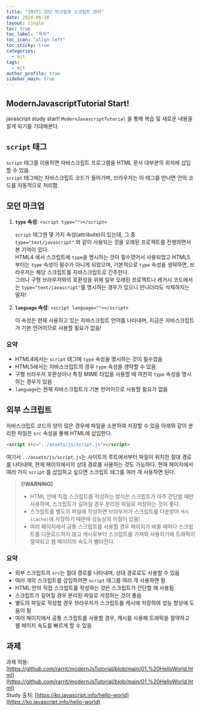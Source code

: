 ```yaml
---
title: "[MJT] 모던 마크업과 스크립트 관리"
date: 2024-06-30
layout: single
toc: true
toc_label: "목차"
toc_icon: "align-left"
toc_sticky: true
categories:
  - mjt
tags:
  - mjt
author_profile: true
sidebar_main: true
---
```


## ModernJavascriptTutorial Start!

javascript study start!
`ModernJavascriptTutorial` 을 통해 복습 및 새로운 내용을 알게 되기를 기대해본다.

## `script` 태그
`script` 태그를 이용하면 자바스크립트 프로그램을 HTML 문서 대부분의 위치에 삽입할 수 있음.<br/>
`script` 태그에는 자바스크립트 코드가 들어가며, 브라우저는 이 태그를 만나면 안의 코드를 자동적으로 처리함.

## 모던 마크업

1. **`type` 속성**: `<script type=""></script>`

   `script` 태그엔 몇 가지 속성(attribute)이 있는데, 그 중 `type="text/javascript"` 와 같이 사용되는 것을 오래된 프로젝트를 진행하면서 본 기억이 있다.<br/>
   HTML4 에서 스크립트에 `type`을 명시하는 것이 필수였어서 사용되었고 HTML5 부터는 `type` 속성이 필수가 아니게 되었으며, 기본적으로 `type` 속성을 생략하면, 브라우저는 해당 스크립트를 자바스크립트로 간주한다.<br/>
   그러나 구형 브라우저와의 호환성을 위해 일부 오래된 프로젝트나 레거시 코드에서는 `type="text/javascript"`를 명시하는 경우가 있으니 만나더라도 삭제하지는 말자!

2. **`language` 속성**: `<script language=""></script>`

   이 속성은 현재 사용하고 있는 자바스크립트 언어를 나타내며, 지금은 자바스크립트가 기본 언어이므로 사용할 필요가 없음!

### 요약
- HTML4에서는 `script` 태그에 `type` 속성을 명시하는 것이 필수였음
- HTML5에서는 자바스크립트의 경우 `type` 속성을 생략할 수 있음
- 구형 브라우저 호환성이나 특정 MIME 타입을 사용할 때 여전히 `type` 속성을 명시하는 경우가 있음
- `language`는 현재 자바스크립트가 기본 언어이므로 사용할 필요가 없음

## 외부 스크립트
자바스크립트 코드의 양이 많은 경우에 파일을 소분하여 저장할 수 있음
아래와 같이 분리한 파일은 `src` 속성을 통해 HTML에 삽입한다.

```html
<script src="../assets/js/script.js"></script>
```

여기서 `../assets/js/script.js`는 사이트의 루트에서부터 파일이 위치한 절대 경로를 나타내며, 현재 페이지에서의 상대 경로를 사용하는 것도 가능하다.
현재 페이지에서 여러 가지 `script` 를 삽입하고 싶으면 스크립트 태그를 여러 개 사용하면 된다.

> **[!WARNING]**<br/>
> - HTML 안에 직접 스크립트를 작성하는 방식은 스크립트가 아주 간단할 때만 사용하며, 스크립트가 길어질 경우 분리된 파일로 저장하는 것이 좋다.  
> - 스크립트를 별도의 파일에 작성하면 브라우저가 스크립트를 다운받아 `캐시(cache)`에 저장하기 때문에 성능상의 이점이 있음!  
> - 여러 페이지에서 공통 스크립트를 사용할 경우 페이지가 바뀔 때마다 스크립트를 다운로드하지 않고 캐시로부터 스크립트를 가져와 사용하기에 트래픽이 절약되고 웹 페이지의 속도가 빨라진다.

### 요약
- 외부 스크립트의 `src`는 절대 경로를 나타내며, 상대 경로로도 사용할 수 있음
- 여러 개의 스크립트를 삽입하려면 `script` 태그를 여러 개 사용하면 됨
- HTML 안의 직접 스크립트를 작성하는 것은 스크립트가 간단할 때 사용됨
- 스크립트가 길어질 경우 분리된 파일로 저장하는 것이 좋음
- 별도의 파일로 작성할 경우 브라우저가 스크립트를 캐시에 저장하여 성능 향상에 도움이 됨
- 여러 페이지에서 공통 스크립트를 사용할 경우, 캐시를 사용해 트래픽을 절약하고 웹 페이지 속도를 빠르게 할 수 있음

## 과제
과제 적용: [https://github.com/rarrit/modernJsTutorial/blob/main/01.%20HelloWorld.html](https://github.com/rarrit/modernJsTutorial/blob/main/01.%20HelloWorld.html)<br/>
Study 출처: [https://ko.javascript.info/hello-world](https://ko.javascript.info/hello-world)
